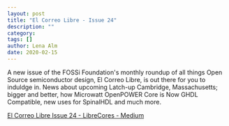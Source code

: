 ```yaml
---
layout: post
title: "El Correo Libre - Issue 24"
description: ""
category:
tags: []
author: Lena Alm
date: 2020-02-15
---
```


A new issue of the FOSSi Foundation's monthly roundup of all things Open Source semiconductor design,
El Correo Libre, is out there for you to induldge in. News about upcoming Latch-up Cambridge, Massachusetts; bigger and better,
how Microwatt OpenPOWER Core is Now GHDL Compatible, new uses for SpinalHDL and much more.

<script async src="https://static.medium.com/embed.js"></script><a class="m-story" href="https://medium.com/librecores/el-correo-libre-issue-24-c3c898b91cfe">El Correo Libre Issue 24 - LibreCores - Medium</a>
